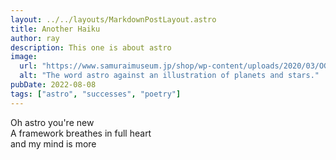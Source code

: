 ```yaml
---
layout: ../../layouts/MarkdownPostLayout.astro
title: Another Haiku
author: ray
description: This one is about astro
image:
  url: "https://www.samuraimuseum.jp/shop/wp-content/uploads/2020/03/OG106909-1320x1320.jpg"
  alt: "The word astro against an illustration of planets and stars."
pubDate: 2022-08-08
tags: ["astro", "successes", "poetry"]
---
```


Oh astro you're new<br>
A framework breathes in full heart<br>
and my mind is more
